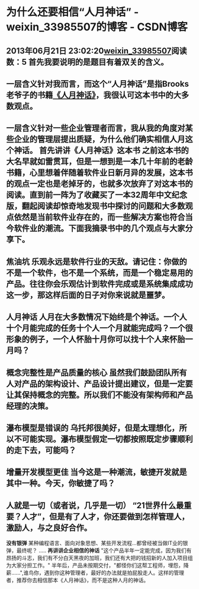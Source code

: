 # 为什么还要相信“人月神话” - weixin_33985507的博客 - CSDN博客
2013年06月21日 23:02:20[weixin_33985507](https://me.csdn.net/weixin_33985507)阅读数：5
首先我要说明的是题目有着双关的含义。
- 
一层含义针对我而言，而这个“人月神话”是指Brooks老爷子的书籍[《人月神话》](http://book.douban.com/subject/2230248/)，我很认可这本书中的大多数观点。
- 
一层含义针对一些企业管理者而言，我从我的角度对某些企业的管理层提出质疑，为什么他们确实相信人月这个神话。
**首先讲讲《人月神话》这本书**
之前这本书的大名早就如雷贯耳，但是一想到是一本几十年前的老龄书籍，心里想着伴随着软件业日新月异的发展，这本书的观点一定也是老掉牙的，也就多次放弃了对这本书的阅读。直到前一阵为了收藏买了一本32周年中文纪念版，翻起阅读却惊奇地发现书中探讨的问题和大多数观点依然是当前软件业存在的，而一些解决方案也符合当今软件业的潮流。下面我摘录书中的几个观点与大家分享下。
- 
**焦油坑**
乐观永远是软件行业的天敌。请记住：你做的不是一个软件，也不是一个系统，而是一个稳定易用的产品。往往你会乐观估计到软件完成或是系统集成成功这一步，那这样后面的日子对你来说就是噩梦。
- 
**人月神话**
人月在大多数情况下始终是个神话。一个人十个月能完成的任务十个人一个月就能完成吗？一个很形象的例子，一个人怀胎十月你可以找十个人来怀胎一月吗？
- 
**概念完整性是产品质量的核心**
虽然我们鼓励团队所有人对产品的架构设计、产品设计提出建议，但是一定要让其保持概念的完整。所以我们不能没有架构师和产品经理的决策。
- 
**瀑布模型是错误的**
乌托邦很美好，但是太理想化，所以不可能实现。瀑布模型假定一切都按照既定步骤顺利的走下去，可能吗？
- 
**增量开发模型更佳**
当今这是一种潮流，敏捷开发就是其中一种。今天，你敏捷了吗？
- 
**人就是一切（或者说，几乎是一切）**
“21世界什么最重要？人才”，但是有了人才，你还要做到怎样管理人，激励人，与之良好合作。
- 
**没有银弹**
某种编程语言、面向对象思想、某些开发流程...都曾经被当做IT业的银弹，最终呢？
.....
**再讲讲企业相信的神话**
"这个产品半年一定能完成，因为我们有昂扬的斗志，我们有不分白天黑夜的加班，我们还有大把的钱招新的人加入项目组为大家分担工作。"
半年后，产品未按期交付，"都怪你们这帮工程师，埋怨，降薪......",谁鸟你，遇到你这种管理者，最好的办法就是拍屁股走人。这样的管理者，推荐你去相信那本《人月神话》，而不是这种人月的神话。
